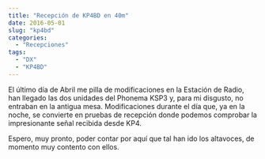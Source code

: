 ```yaml
---
title: "Recepción de KP4BD en 40m"
date: 2016-05-01
slug: "kp4bd"
categories:
  - "Recepciones"
tags:
  - "DX"
  - "KP4BD"
---
```


El último día de Abril me pilla de modificaciones en la Estación de Radio, han llegado las dos unidades del Phonema KSP3 y, para mi disgusto, no entraban en la antigua mesa. Modificaciones durante el día que, ya en la noche, se convierte en pruebas de recepción donde podemos comprobar la impresionante señal recibida desde KP4.

Espero, muy pronto, poder contar por aquí que tal han ido los altavoces, de momento muy contento con ellos.
